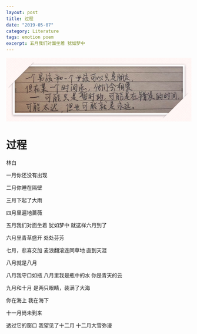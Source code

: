 ```yaml
---
layout: post
title: 过程
date: "2019-05-07"
category: Literature
tags: emotion poem
excerpt: 五月我们对面坐着 犹如梦中
---
```


![](/img/img_9646.jpg)

# 过程
林白

一月你还没有出现

二月你睡在隔壁

三月下起了大雨

四月里遍地蔷薇

五月我们对面坐着 犹如梦中 就这样六月到了　

六月里青草盛开 处处芬芳

七月，悲喜交加 麦浪翻滚连同草地 直到天涯

八月就是八月

八月我守口如瓶 八月里我是瓶中的水 你是青天的云

九月和十月 是两只眼睛，装满了大海

你在海上 我在海下

十一月尚未到来

透过它的窗口 我望见了十二月 十二月大雪弥漫